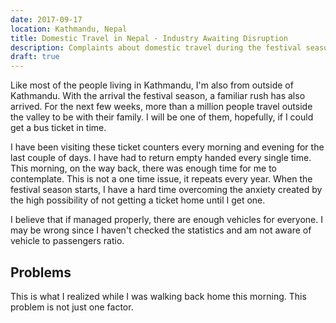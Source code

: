```yaml
---
date: 2017-09-17
location: Kathmandu, Nepal
title: Domestic Travel in Nepal - Industry Awaiting Disruption
description: Complaints about domestic travel during the festival season
draft: true
---
```


Like most of the people living in Kathmandu, I'm also from outside of Kathmandu. With the arrival the festival season, a familiar rush has also arrived.
For the next few weeks, more than a million people travel outside the valley to be with their family.
I will be one of them, hopefully, if I could get a bus ticket in time.

I have been visiting these ticket counters every morning and evening for the last couple of days.
I have had to return empty handed every single time. This morning, on the way back,
there was enough time for me to contemplate.
This is not a one time issue, it repeats every year. When the festival season starts,
I have a hard time overcoming the anxiety created by the high possibility of not getting
a ticket home until I get one.

I believe that if managed properly, there are enough vehicles for everyone.
I may be wrong since I haven't checked the statistics and am not aware of
vehicle to passengers ratio.

## Problems
This is what I realized while I was walking back home this morning. This problem
is not just one factor.
